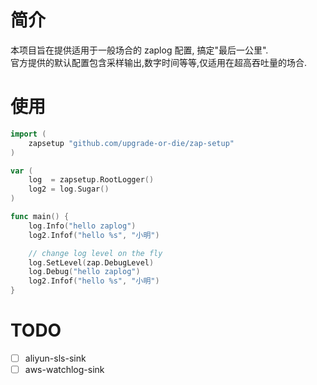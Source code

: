 # 简介
本项目旨在提供适用于一般场合的 zaplog 配置, 搞定"最后一公里".  
官方提供的默认配置包含采样输出,数字时间等等,仅适用在超高吞吐量的场合.


# 使用
```go
import (
	zapsetup "github.com/upgrade-or-die/zap-setup"
)

var (
	log  = zapsetup.RootLogger()
    log2 = log.Sugar()
)

func main() {
    log.Info("hello zaplog")
    log2.Infof("hello %s", "小明")

    // change log level on the fly
    log.SetLevel(zap.DebugLevel)
    log.Debug("hello zaplog")
    log2.Infof("hello %s", "小明")
}
```

# TODO 
- [ ] aliyun-sls-sink
- [ ] aws-watchlog-sink
